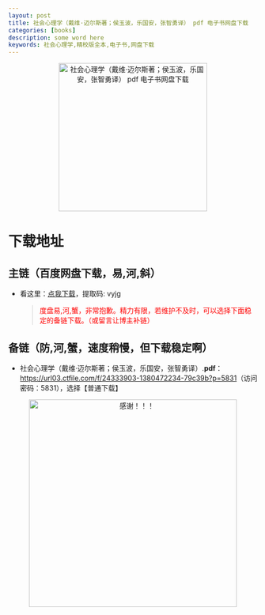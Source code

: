 ```yaml
---
layout: post
title: 社会心理学（戴维·迈尔斯著；侯玉波，乐国安，张智勇译） pdf 电子书网盘下载
categories: [books]
description: some word here
keywords: 社会心理学,精校版全本,电子书,网盘下载
---
```


<div align="center"><img src="https://qweree.cn/wp-content/uploads/2024/10/she-hui-xin-li-xue-tuya.jpg" alt="社会心理学（戴维·迈尔斯著；侯玉波，乐国安，张智勇译） pdf 电子书网盘下载" width="300px" height="auto"></div>

# 下载地址

## 主链（百度网盘下载，易,河,斜）

- 看这里：[点我下载](https://pan.baidu.com/s/1iMXUbSbtZQZjDcqDmnWUyw?pwd=vyjg)，提取码: vyjg
  > <p style="color:red" >度盘易,河,蟹，非常抱歉。精力有限，若维护不及时，可以选择下面稳定的备链下载。（或留言让博主补链）</p>

## 备链（防,河,蟹，速度稍慢，但下载稳定啊）

- 社会心理学（戴维·迈尔斯著；侯玉波，乐国安，张智勇译）.**pdf**：<https://url03.ctfile.com/f/24333903-1380472234-79c39b?p=5831>（访问密码：5831），选择【普通下载】

<div align="center"><img src="https://pic.imgdb.cn/item/661246bf68eb935713c7f81c.gif" alt="感谢！！！" width="420px" height="auto"/></div>
